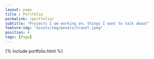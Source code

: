 ```yaml
--- 
layout: page
title : Portfolio 
permalink: /portfolio/
subtitle: "Projects I am working on; things I want to talk about" 
feature-img: "assets/img/pexels/travel.jpeg"
position: 4
tags: [Page]
---
```


{% include portfolio.html %}
